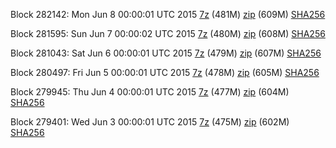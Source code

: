 Block 282142: Mon Jun  8 00:00:01 UTC 2015 [7z](https://transfer.sh/cy9kP/bootstrap.dat.20150608.7z) (481M) [zip](https://transfer.sh/xHc1d/bootstrap.dat.20150608.zip) (609M) [SHA256](https://transfer.sh/mVHGN/sha256.txt)

Block 281595: Sun Jun  7 00:00:02 UTC 2015 [7z](https://transfer.sh/iMAVC/bootstrap.dat.20150607.7z) (480M) [zip](https://transfer.sh/ybyDy/bootstrap.dat.20150607.zip) (608M) [SHA256](https://transfer.sh/MEvjP/sha256.txt)

Block 281043: Sat Jun  6 00:00:01 UTC 2015 [7z](https://transfer.sh/13KDJG/bootstrap.dat.20150606.7z) (479M) [zip](https://transfer.sh/11I7Kv/bootstrap.dat.20150606.zip) (607M) [SHA256](https://transfer.sh/lJvQj/sha256.txt)

Block 280497: Fri Jun  5 00:00:01 UTC 2015 [7z](https://transfer.sh/1aSZVu/bootstrap.dat.20150605.7z) (478M) [zip](https://transfer.sh/15FUCC/bootstrap.dat.20150605.zip) (605M) [SHA256](https://transfer.sh/qaL6p/sha256.txt)

Block 279945: Thu Jun  4 00:00:01 UTC 2015 [7z](https://transfer.sh/KqfqU/bootstrap.dat.20150604.7z) (477M) [zip](https://transfer.sh/rZwxA/bootstrap.dat.20150604.zip) (604M) [SHA256](https://transfer.sh/DBjcv/sha256.txt)

Block 279401: Wed Jun  3 00:00:01 UTC 2015 [7z](https://transfer.sh/AqlJD/bootstrap.dat.20150603.7z) (475M) [zip](https://transfer.sh/10HfPg/bootstrap.dat.20150603.zip) (602M) [SHA256](https://transfer.sh/SfPAl/sha256.txt)
